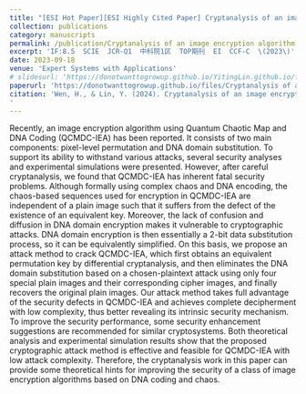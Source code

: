 ```yaml
---
title: "[ESI Hot Paper][ESI Highly Cited Paper] Cryptanalysis of an image encryption algorithm using quantum chaotic map and DNA coding"
collection: publications
category: manuscripts
permalink: /publication/Cryptanalysis of an image encryption algorithm using quantum chaotic map and DNA coding
excerpt: 'IF:8.5  SCIE  JCR-Q1  中科院1区  TOP期刊  EI  CCF-C  \(2023\)'
date: 2023-09-18
venue: 'Expert Systems with Applications'
# slidesurl: 'https://donotwanttogrowup.github.io/YitingLin.github.io/files/slides1.pdf'
paperurl: 'https://donotwanttogrowup.github.io/files/Cryptanalysis of an image encryption algorithm using quantum chaotic map and DNA coding.pdf'
citation: 'Wen, H., & Lin, Y. (2024). Cryptanalysis of an image encryption algorithm using quantum chaotic map and DNA coding. In Expert Systems with Applications (Vol. 237, p. 121514). Elsevier BV. https://doi.org/10.1016/j.eswa.2023.121514
'
---
```


Recently, an image encryption algorithm using Quantum Chaotic Map and DNA Coding (QCMDC-IEA) has been reported. It consists of two main components: pixel-level permutation and DNA domain substitution. To support its ability to withstand various attacks, several security analyses and experimental simulations were presented. However, after careful cryptanalysis, we found that QCMDC-IEA has inherent fatal security problems. Although formally using complex chaos and DNA encoding, the chaos-based sequences used for encryption in QCMDC-IEA are independent of a plain image such that it suffers from the defect of the existence of an equivalent key. Moreover, the lack of confusion and diffusion in DNA domain encryption makes it vulnerable to cryptographic attacks. DNA domain encryption is then essentially a 2-bit data substitution process, so it can be equivalently simplified. On this basis, we propose an attack method to crack QCMDC-IEA, which first obtains an equivalent permutation key by differential cryptanalysis, and then eliminates the DNA domain substitution based on a chosen-plaintext attack using only four special plain images and their corresponding cipher images, and finally recovers the original plain images. Our attack method takes full advantage of the security defects in QCMDC-IEA and achieves complete decipherment with low complexity, thus better revealing its intrinsic security mechanism. To improve the security performance, some security enhancement suggestions are recommended for similar cryptosystems. Both theoretical analysis and experimental simulation results show that the proposed cryptographic attack method is effective and feasible for QCMDC-IEA with low attack complexity. Therefore, the cryptanalysis work in this paper can provide some theoretical hints for improving the security of a class of image encryption algorithms based on DNA coding and chaos.